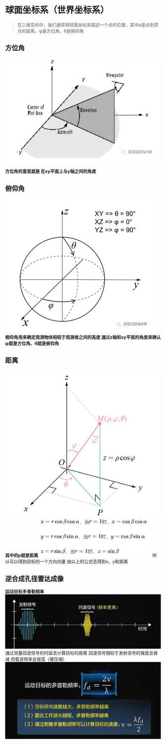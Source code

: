 ﻿# 球面坐标系（世界坐标系）

> 在三维空间中，我们通常用球面坐标来描述一个点的位置，其中p是点到原点的距离，φ是方位角，θ是俯仰角

## 方位角

![输入图片说明](/JX/11.27/img/1.png)

**方位角的意思就是 在xy平面上与y轴之间的角度**

## 俯仰角

![输入图片说明](/JX/11.27/img/2.png)
**俯仰角用来确定观测物体相较于观测者之间的高度 通过z轴和xy平面的角度来确认 φ就是方位角、θ就是俯仰角**
## 距离
![输入图片说明](/JX/11.27/img/3.png)
**其中的p就是距离**
![输入图片说明](/JX/11.27/img/8.png)
所以可以得到目标的一个方向向量 由以上的公式去得到x，y和距离
## 逆合成孔径雷达成像
**运动目标多普勒频率**
![输入图片说明](/JX/11.27/img/4.png)
通过测量回波信号的时延去计算目标的距离
回波信号相较于发射信号的强度会衰减 但载波频率会提高（被压缩）
![输入图片说明](/JX/11.27/img/5.png)
